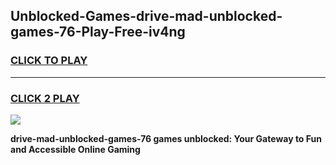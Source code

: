 
## Unblocked-Games-drive-mad-unblocked-games-76-Play-Free-iv4ng
<h3>
<a href="https://premium76.site?title=drive-mad-unblocked-games-76&ref=10A">CLICK TO PLAY</a></h3>
<hr>

<h3>
<a href="https://premium76.site?title=drive-mad-unblocked-games-76&ref=10A">CLICK 2 PLAY</a>
  
</h3>

<a href="https://premium76.site?title=drive-mad-unblocked-games-76&ref=10A"><img src="https://clearcache.store/games.png"></a>


**drive-mad-unblocked-games-76 games unblocked: Your Gateway to Fun and Accessible Online Gaming**
